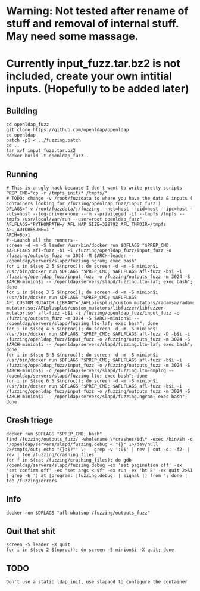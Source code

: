 # Warning: Not tested after rename of stuff and removal of internal stuff. May need some massage.
# Currently input_fuzz.tar.bz2 is not included, create your own intitial inputs. (Hopefully to be added later)

## Building
    cd openldap_fuzz
    git clone https://github.com/openldap/openldap
    cd openldap
    patch -p1 < ../fuzzing.patch
    cd ..
    tar xvf input_fuzz.tar.bz2
    docker build -t openldap_fuzz .
    
## Running
    # This is a ugly hack because I don't want to write pretty scripts
    PREP_CMD="cp -r /tmpfs_init/* /tmpfs/"
    # TODO: change -v /root/fuzzdata to where you have the data & inputs ( containers looking for /fuzzing/openldap_fuzz/input_fuzz )
    DFLAGS="-v /root/fuzzdata/:/fuzzing --net=host --pid=host --ipc=host --uts=host --log-driver=none --rm --privileged -it --tmpfs /tmpfs --tmpfs /usr/local/var/run --user=root openldap_fuzz"
    AFLFLAGS="PYTHONPATH=/ AFL_MAP_SIZE=328792 AFL_TMPDIR=/tmpfs AFL_AUTORESUME=1 "
    ARCH=Box1
    #--Launch all the runners-- 
    screen -d -m -S leader /usr/bin/docker run $DFLAGS "$PREP_CMD; $AFLFLAGS afl-fuzz -b1 -i /fuzzing/openldap_fuzz/input_fuzz -o /fuzzing/outputs_fuzz -m 3024 -M $ARCH-leader -- /openldap/servers/slapd/fuzzing.ngram; exec bash"
    for i in $(seq 2 5 $(nproc)); do screen -d -m -S minion$i /usr/bin/docker run $DFLAGS "$PREP_CMD; $AFLFLAGS afl-fuzz -b$i -i /fuzzing/openldap_fuzz/input_fuzz -o /fuzzing/outputs_fuzz -m 3024 -S $ARCH-minion$i -- /openldap/servers/slapd/fuzzing.lto-laf; exec bash"; done
    for i in $(seq 3 5 $(nproc)); do screen -d -m -S minion$i /usr/bin/docker run $DFLAGS "$PREP_CMD; $AFLFLAGS AFL_CUSTOM_MUTATOR_LIBRARY='/AFLplusplus/custom_mutators/radamsa/radamsa-mutator.so;/AFLplusplus/custom_mutators/libfuzzer/libfuzzer-mutator.so' afl-fuzz -b$i -i /fuzzing/openldap_fuzz/input_fuzz -o /fuzzing/outputs_fuzz -m 3024 -S $ARCH-minion$i -- /openldap/servers/slapd/fuzzing.lto-laf; exec bash"; done
    for i in $(seq 4 5 $(nproc)); do screen -d -m -S minion$i /usr/bin/docker run $DFLAGS "$PREP_CMD; $AFLFLAGS afl-fuzz -D -b$i -i /fuzzing/openldap_fuzz/input_fuzz -o /fuzzing/outputs_fuzz -m 3024 -S $ARCH-minion$i -- /openldap/servers/slapd/fuzzing.lto-laf; exec bash"; done
    for i in $(seq 5 5 $(nproc)); do screen -d -m -S minion$i /usr/bin/docker run $DFLAGS "$PREP_CMD; $AFLFLAGS afl-fuzz -b$i -i /fuzzing/openldap_fuzz/input_fuzz -o /fuzzing/outputs_fuzz -m 3024 -S $ARCH-minion$i -c /openldap/servers/slapd/fuzzing.lto-cmplog -- /openldap/servers/slapd/fuzzing.lto; exec bash"; done
    for i in $(seq 6 5 $(nproc)); do screen -d -m -S minion$i /usr/bin/docker run $DFLAGS "$PREP_CMD; $AFLFLAGS afl-fuzz -b$i -i /fuzzing/openldap_fuzz/input_fuzz -o /fuzzing/outputs_fuzz -m 3024 -S $ARCH-minion$i -- /openldap/servers/slapd/fuzzing.ngram; exec bash"; done
    
## Crash triage
    docker run $DFLAGS "$PREP_CMD; bash"
    find /fuzzing/outputs_fuzz/ -wholename \*crashes/id\* -exec /bin/sh -c '/openldap/servers/slapd/fuzzing.debug < "{}" 1>/dev/null 2>/tmpfs/out; echo "{}:$?"' \; | grep -v ':0$' | rev | cut -d: -f2- | rev | tee /fuzzing/crashing_files
    for f in $(cat /fuzzing/crashing_files); do gdb /openldap/servers/slapd/fuzzing.debug -ex 'set pagination off' -ex 'set confirm off' -ex "set args < $f" -ex run -ex 'bt 8' -ex quit 2>&1 | grep -E ') at |program: |fuzzing.debug: | signal |) from '; done | tee /fuzzing/errors

## Info
    docker run $DFLAGS "afl-whatsup /fuzzing/outputs_fuzz"

## Quit that shit
    screen -S leader -X quit
    for i in $(seq 2 $(nproc)); do screen -S minion$i -X quit; done

## TODO
    Don't use a static ldap_init, use slapadd to configure the container
